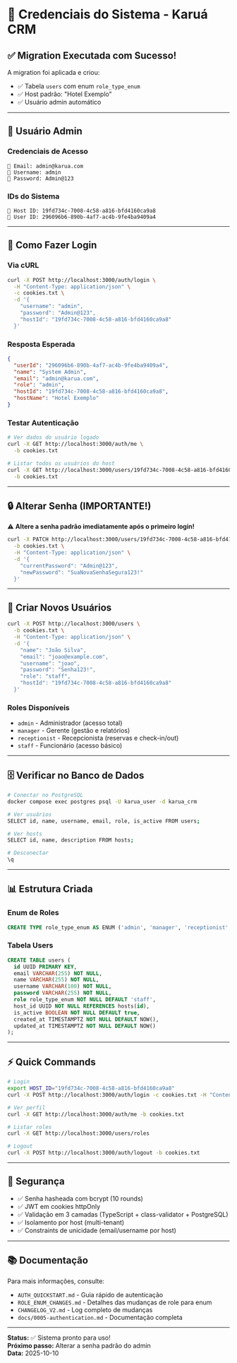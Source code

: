 # 🔐 Credenciais do Sistema - Karuá CRM

## ✅ Migration Executada com Sucesso!

A migration foi aplicada e criou:

- ✅ Tabela `users` com enum `role_type_enum`
- ✅ Host padrão: "Hotel Exemplo"
- ✅ Usuário admin automático

---

## 👤 Usuário Admin

### Credenciais de Acesso

```
📧 Email: admin@karua.com
👤 Username: admin
🔑 Password: Admin@123
```

### IDs do Sistema

```
🏨 Host ID: 19fd734c-7008-4c58-a816-bfd4160ca9a8
👤 User ID: 296096b6-890b-4af7-ac4b-9fe4ba9409a4
```

---

## 🚀 Como Fazer Login

### Via cURL

```bash
curl -X POST http://localhost:3000/auth/login \
  -H "Content-Type: application/json" \
  -c cookies.txt \
  -d '{
    "username": "admin",
    "password": "Admin@123",
    "hostId": "19fd734c-7008-4c58-a816-bfd4160ca9a8"
  }'
```

### Resposta Esperada

```json
{
  "userId": "296096b6-890b-4af7-ac4b-9fe4ba9409a4",
  "name": "System Admin",
  "email": "admin@karua.com",
  "role": "admin",
  "hostId": "19fd734c-7008-4c58-a816-bfd4160ca9a8",
  "hostName": "Hotel Exemplo"
}
```

### Testar Autenticação

```bash
# Ver dados do usuário logado
curl -X GET http://localhost:3000/auth/me \
  -b cookies.txt

# Listar todos os usuários do host
curl -X GET http://localhost:3000/users/19fd734c-7008-4c58-a816-bfd4160ca9a8 \
  -b cookies.txt
```

---

## 🔒 Alterar Senha (IMPORTANTE!)

⚠️ **Altere a senha padrão imediatamente após o primeiro login!**

```bash
curl -X PATCH http://localhost:3000/users/19fd734c-7008-4c58-a816-bfd4160ca9a8/296096b6-890b-4af7-ac4b-9fe4ba9409a4/change-password \
  -b cookies.txt \
  -H "Content-Type: application/json" \
  -d '{
    "currentPassword": "Admin@123",
    "newPassword": "SuaNovaSenhaSegura123!"
  }'
```

---

## 👥 Criar Novos Usuários

```bash
curl -X POST http://localhost:3000/users \
  -b cookies.txt \
  -H "Content-Type: application/json" \
  -d '{
    "name": "João Silva",
    "email": "joao@example.com",
    "username": "joao",
    "password": "Senha123!",
    "role": "staff",
    "hostId": "19fd734c-7008-4c58-a816-bfd4160ca9a8"
  }'
```

### Roles Disponíveis

- `admin` - Administrador (acesso total)
- `manager` - Gerente (gestão e relatórios)
- `receptionist` - Recepcionista (reservas e check-in/out)
- `staff` - Funcionário (acesso básico)

---

## 🗄️ Verificar no Banco de Dados

```bash
# Conectar no PostgreSQL
docker compose exec postgres psql -U karua_user -d karua_crm

# Ver usuários
SELECT id, name, username, email, role, is_active FROM users;

# Ver hosts
SELECT id, name, description FROM hosts;

# Desconectar
\q
```

---

## 📊 Estrutura Criada

### Enum de Roles

```sql
CREATE TYPE role_type_enum AS ENUM ('admin', 'manager', 'receptionist', 'staff');
```

### Tabela Users

```sql
CREATE TABLE users (
  id UUID PRIMARY KEY,
  email VARCHAR(255) NOT NULL,
  name VARCHAR(255) NOT NULL,
  username VARCHAR(100) NOT NULL,
  password VARCHAR(255) NOT NULL,
  role role_type_enum NOT NULL DEFAULT 'staff',
  host_id UUID NOT NULL REFERENCES hosts(id),
  is_active BOOLEAN NOT NULL DEFAULT true,
  created_at TIMESTAMPTZ NOT NULL DEFAULT NOW(),
  updated_at TIMESTAMPTZ NOT NULL DEFAULT NOW()
);
```

---

## ⚡ Quick Commands

```bash
# Login
export HOST_ID="19fd734c-7008-4c58-a816-bfd4160ca9a8"
curl -X POST http://localhost:3000/auth/login -c cookies.txt -H "Content-Type: application/json" -d '{"username":"admin","password":"Admin@123","hostId":"'$HOST_ID'"}'

# Ver perfil
curl -X GET http://localhost:3000/auth/me -b cookies.txt

# Listar roles
curl -X GET http://localhost:3000/users/roles

# Logout
curl -X POST http://localhost:3000/auth/logout -b cookies.txt
```

---

## 🔐 Segurança

- ✅ Senha hasheada com bcrypt (10 rounds)
- ✅ JWT em cookies httpOnly
- ✅ Validação em 3 camadas (TypeScript + class-validator + PostgreSQL)
- ✅ Isolamento por host (multi-tenant)
- ✅ Constraints de unicidade (email/username por host)

---

## 📚 Documentação

Para mais informações, consulte:

- `AUTH_QUICKSTART.md` - Guia rápido de autenticação
- `ROLE_ENUM_CHANGES.md` - Detalhes das mudanças de role para enum
- `CHANGELOG_V2.md` - Log completo de mudanças
- `docs/0005-authentication.md` - Documentação completa

---

**Status:** ✅ Sistema pronto para uso!  
**Próximo passo:** Alterar a senha padrão do admin  
**Data:** 2025-10-10

